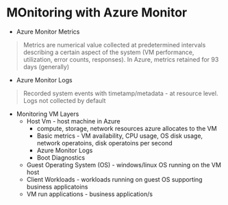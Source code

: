 # MOnitoring with Azure Monitor

* Azure Monitor Metrics
> Metrics are numerical value collected at predetermined intervals describing a certain aspect of the system (VM performance, utilization, error counts, responses). In Azure, metrics retained for 93 days (generally)

* Azure Monitor Logs
> Recorded system events with timetamp/metadata - at resource level. Logs not collected by default

* Monitoring VM Layers
    * Host Vm - host machine in Azure
        * compute, storage, network resources azure allocates to the VM
        * Basic metrics  - VM availability, CPU usage, OS disk usage, network operatoins, disk operatoins per second 
        * Azure Monitor Logs 
        * Boot Diagnostics
    * Guest Operating System (OS) - windows/linux OS running on the VM host
    * Client Workloads - workloads running on guest OS supporting business applicatoins
    * VM run applications - business application/s
